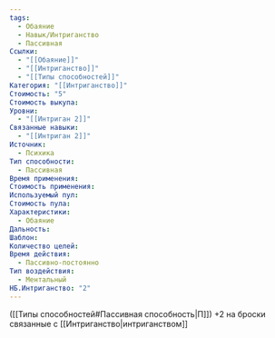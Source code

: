 ```yaml
---
tags:
  - Обаяние
  - Навык/Интриганство
  - Пассивная
Ссылки:
  - "[[Обаяние]]"
  - "[[Интриганство]]"
  - "[[Типы способностей]]"
Категория: "[[Интриганство]]"
Стоимость: "5"
Стоимость выкупа: 
Уровни:
  - "[[Интриган 2]]"
Связанные навыки:
  - "[[Интриган 2]]"
Источник:
  - Психика
Тип способности:
  - Пассивная
Время применения: 
Стоимость применения: 
Используемый пул: 
Стоимость пула: 
Характеристики:
  - Обаяние
Дальность: 
Шаблон: 
Количество целей: 
Время действия:
  - Пассивно-постоянно
Тип воздействия:
  - Ментальный
НБ.Интриганство: "2"
---
```

([[Типы способностей#Пассивная способность|П]]) +2 на броски связанные с [[Интриганство|интриганством]]